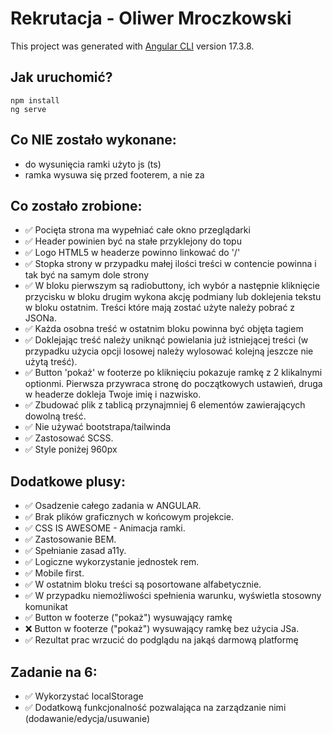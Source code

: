 # Rekrutacja - Oliwer Mroczkowski

This project was generated with [Angular CLI](https://github.com/angular/angular-cli) version 17.3.8.

## Jak uruchomić?

```npm install```  
```ng serve```

## Co NIE zostało wykonane:
- do wysunięcia ramki użyto js (ts)
- ramka wysuwa się przed footerem, a nie za

## Co zostało zrobione:
- ✅ Pocięta strona ma wypełniać całe okno przeglądarki
- ✅ Header powinien być na stałe przyklejony do topu
- ✅ Logo HTML5 w headerze powinno linkować do '/'
- ✅ Stopka strony w przypadku małej ilości treści w contencie powinna i tak być na samym dole strony
- ✅ W bloku pierwszym są radiobuttony, ich wybór a następnie kliknięcie przycisku w bloku drugim wykona akcję podmiany lub doklejenia tekstu w bloku ostatnim. Treści które mają zostać użyte należy pobrać z JSONa.
- ✅ Każda osobna treść w ostatnim bloku powinna być objęta tagiem
- ✅ Doklejając treść należy uniknąć powielania już istniejącej treści (w przypadku użycia opcji losowej należy wylosować kolejną jeszcze nie użytą treść).
- ✅ Button 'pokaż' w footerze po kliknięciu pokazuje ramkę z 2 klikalnymi optionmi. Pierwsza przywraca stronę do początkowych ustawień, druga w headerze dokleja Twoje imię i nazwisko.
- ✅ Zbudować plik z tablicą przynajmniej 6 elementów zawierających dowolną treść.
- ✅ Nie używać bootstrapa/tailwinda 
- ✅ Zastosować SCSS.
- ✅ Style poniżej 960px

## Dodatkowe plusy:
- ✅ Osadzenie całego zadania w ANGULAR.
- ✅ Brak plików graficznych w końcowym projekcie.
- ✅ CSS IS AWESOME - Animacja ramki.
- ✅ Zastosowanie BEM.
- ✅ Spełnianie zasad a11y.
- ✅ Logiczne wykorzystanie jednostek rem.
- ✅ Mobile first.
- ✅ W ostatnim bloku treści są posortowane alfabetycznie.
- ✅ W przypadku niemożliwości spełnienia warunku, wyświetla stosowny komunikat
- ✅ Button w footerze ("pokaż") wysuwający ramkę
- ❌ Button w footerze ("pokaż") wysuwający ramkę bez użycia JSa.
- ✅ Rezultat prac wrzucić do podglądu na jakąś darmową platformę

## Zadanie na 6:
- ✅ Wykorzystać localStorage
- ✅ Dodatkową funkcjonalność pozwalająca na zarządzanie nimi (dodawanie/edycja/usuwanie)

